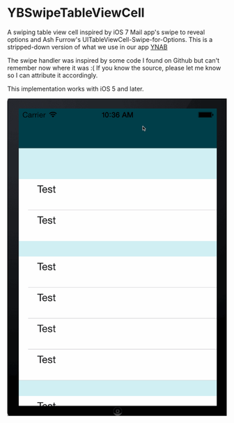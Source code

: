 YBSwipeTableViewCell  
====================
A swiping table view cell inspired by iOS 7 Mail app's swipe to reveal options and Ash Furrow's UITableViewCell-Swipe-for-Options. This is a stripped-down version of what we use in our app [YNAB](https://itunes.apple.com/en/app/you-need-a-budget-ynab/id372076250?mt=8)          
  
The swipe handler was inspired by some code I found on Github but can't remember now where it was :(    If you know the source, please let me know so I can attribute it accordingly.          
  
This implementation works with iOS 5 and later.     

![](https://github.com/shubrich/YBSwipeTableViewCell/raw/master/YBSwipeTableViewCell.gif)